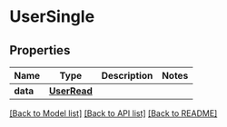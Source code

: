 # UserSingle


## Properties
Name | Type | Description | Notes
------------ | ------------- | ------------- | -------------
**data** | [**UserRead**](UserRead.md) |  | 

[[Back to Model list]](../README.md#documentation-for-models) [[Back to API list]](../README.md#documentation-for-api-endpoints) [[Back to README]](../README.md)


